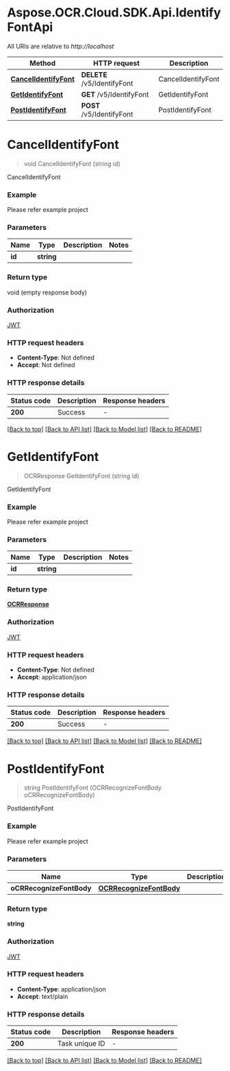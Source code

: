 # Aspose.OCR.Cloud.SDK.Api.IdentifyFontApi

All URIs are relative to *http://localhost*

| Method | HTTP request | Description |
|--------|--------------|-------------|
| [**CancelIdentifyFont**](IdentifyFontApi.md#cancelidentifyfont) | **DELETE** /v5/IdentifyFont | CancelIdentifyFont |
| [**GetIdentifyFont**](IdentifyFontApi.md#getidentifyfont) | **GET** /v5/IdentifyFont | GetIdentifyFont |
| [**PostIdentifyFont**](IdentifyFontApi.md#postidentifyfont) | **POST** /v5/IdentifyFont | PostIdentifyFont |

<a name="cancelidentifyfont"></a>
# **CancelIdentifyFont**
> void CancelIdentifyFont (string id)

CancelIdentifyFont

### Example
Please refer example project

### Parameters

| Name | Type | Description | Notes |
|------|------|-------------|-------|
| **id** | **string** |  |  |

### Return type

void (empty response body)

### Authorization

[JWT](../README.md#JWT)

### HTTP request headers

 - **Content-Type**: Not defined
 - **Accept**: Not defined


### HTTP response details
| Status code | Description | Response headers |
|-------------|-------------|------------------|
| **200** | Success |  -  |

[[Back to top]](#) [[Back to API list]](../README.md#documentation-for-api-endpoints) [[Back to Model list]](../README.md#documentation-for-models) [[Back to README]](../README.md)

<a name="getidentifyfont"></a>
# **GetIdentifyFont**
> OCRResponse GetIdentifyFont (string id)

GetIdentifyFont

### Example
Please refer example project

### Parameters

| Name | Type | Description | Notes |
|------|------|-------------|-------|
| **id** | **string** |  |  |

### Return type

[**OCRResponse**](OCRResponse.md)

### Authorization

[JWT](../README.md#JWT)

### HTTP request headers

 - **Content-Type**: Not defined
 - **Accept**: application/json


### HTTP response details
| Status code | Description | Response headers |
|-------------|-------------|------------------|
| **200** | Success |  -  |

[[Back to top]](#) [[Back to API list]](../README.md#documentation-for-api-endpoints) [[Back to Model list]](../README.md#documentation-for-models) [[Back to README]](../README.md)

<a name="postidentifyfont"></a>
# **PostIdentifyFont**
> string PostIdentifyFont (OCRRecognizeFontBody oCRRecognizeFontBody)

PostIdentifyFont

### Example
Please refer example project

### Parameters

| Name | Type | Description | Notes |
|------|------|-------------|-------|
| **oCRRecognizeFontBody** | [**OCRRecognizeFontBody**](OCRRecognizeFontBody.md) |  |  |

### Return type

**string**

### Authorization

[JWT](../README.md#JWT)

### HTTP request headers

 - **Content-Type**: application/json
 - **Accept**: text/plain


### HTTP response details
| Status code | Description | Response headers |
|-------------|-------------|------------------|
| **200** | Task unique ID |  -  |

[[Back to top]](#) [[Back to API list]](../README.md#documentation-for-api-endpoints) [[Back to Model list]](../README.md#documentation-for-models) [[Back to README]](../README.md)

